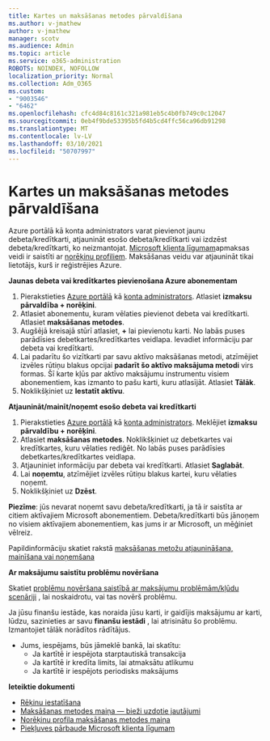 ```yaml
---
title: Kartes un maksāšanas metodes pārvaldīšana
ms.author: v-jmathew
author: v-jmathew
manager: scotv
ms.audience: Admin
ms.topic: article
ms.service: o365-administration
ROBOTS: NOINDEX, NOFOLLOW
localization_priority: Normal
ms.collection: Adm_O365
ms.custom:
- "9003546"
- "6462"
ms.openlocfilehash: cfc4d84c8161c321a981eb5c4b0fb749c0c12047
ms.sourcegitcommit: 0eb4f9bde53395b5fd4b5cd4ffc56ca96db91298
ms.translationtype: MT
ms.contentlocale: lv-LV
ms.lasthandoff: 03/10/2021
ms.locfileid: "50707997"
---
```

# <a name="manage-card-and-payment-method"></a>Kartes un maksāšanas metodes pārvaldīšana

Azure portālā kā konta administrators varat pievienot jaunu debeta/kredītkarti, atjaunināt esošo debeta/kredītkarti vai izdzēst debeta/kredītkarti, ko neizmantojat. [Microsoft klienta līgumam](https://docs.microsoft.com/azure/billing/billing-how-to-change-credit-card?WT.mc_id=Portal-Microsoft_Azure_Support#check-access-to-a-microsoft-customer-agreement)apmaksas veidi ir saistīti ar [norēķinu profiliem](https://docs.microsoft.com/azure/billing/billing-how-to-change-credit-card?WT.mc_id=Portal-Microsoft_Azure_Support#change-payment-method-for-a-billing-profile). Maksāšanas veidu var atjaunināt tikai lietotājs, kurš ir reģistrējies Azure.

**Jaunas debeta vai kredītkartes pievienošana Azure abonementam**

1. Pierakstieties [Azure portālā](https://ms.portal.azure.com/) kā [konta administrators](https://docs.microsoft.com/azure/cost-management-billing/manage/billing-subscription-transfer?WT.mc_id=Portal-Microsoft_Azure_Support#whoisaa). Atlasiet **izmaksu pārvaldība + norēķini**.
2. Atlasiet abonementu, kuram vēlaties pievienot debeta vai kredītkarti. Atlasiet **maksāšanas metodes**.
3. Augšējā kreisajā stūrī atlasiet, **+** lai pievienotu karti. No labās puses parādīsies debetkartes/kredītkartes veidlapa. Ievadiet informāciju par debeta vai kredītkarti.
4. Lai padarītu šo vizītkarti par savu aktīvo maksāšanas metodi, atzīmējiet izvēles rūtiņu blakus opcijai **padarīt šo aktīvo maksājuma metodi** virs formas. Šī karte kļūs par aktīvo maksājumu instrumentu visiem abonementiem, kas izmanto to pašu karti, kuru atlasījāt. Atlasiet **Tālāk**.
5. Noklikšķiniet uz **Iestatīt aktīvu**. 
 
**Atjaunināt/mainīt/noņemt esošo debeta vai kredītkarti**

1.  Pierakstieties [Azure portālā](https://portal.azure.com/) kā [konta administrators](https://docs.microsoft.com/azure/billing/billing-subscription-transfer?WT.mc_id=Portal-Microsoft_Azure_Support#whoisaa). Meklējiet **izmaksu pārvaldību + norēķini**.
2.  Atlasiet **maksāšanas metodes**. Noklikšķiniet uz debetkartes vai kredītkartes, kuru vēlaties rediģēt. No labās puses parādīsies debetkartes/kredītkartes veidlapa.
3.  Atjauniniet informāciju par debeta vai kredītkarti. Atlasiet **Saglabāt**.
4.  Lai **noņemtu**, atzīmējiet izvēles rūtiņu blakus kartei, kuru vēlaties noņemt.
5.  Noklikšķiniet uz **Dzēst**.

**Piezīme**: jūs nevarat noņemt savu debeta/kredītkarti, ja tā ir saistīta ar citiem aktīvajiem Microsoft abonementiem. Debeta/kredītkarti būs jānoņem no visiem aktīvajiem abonementiem, kas jums ir ar Microsoft, un mēģiniet vēlreiz.

Papildinformāciju skatiet rakstā [maksāšanas metožu atjaunināšana, mainīšana vai noņemšana](https://docs.microsoft.com/azure/billing/billing-how-to-change-credit-card?WT.mc_id=Portal-Microsoft_Azure_Support)

**Ar maksājumu saistītu problēmu novēršana**

Skatiet [problēmu novēršana saistībā ar maksājumu problēmām/kļūdu scenāriji](https://docs.microsoft.com/azure/cost-management-billing/manage/billing-troubleshoot-azure-payment-issues) , lai noskaidrotu, vai tas novērš problēmu.

Ja jūsu finanšu iestāde, kas noraida jūsu karti, ir gaidījis maksājumu ar karti, lūdzu, sazinieties ar savu **finanšu iestādi** , lai atrisinātu šo problēmu. Izmantojiet tālāk norādītos rādītājus.

- Jums, iespējams, būs jāmeklē bankā, lai skatītu: 
    - Ja kartītē ir iespējota starptautiskā transakcija
    - Ja kartītē ir kredīta limits, lai atmaksātu atlikumu
    - Ja kartītē ir iespējots periodisks maksājums

**Ieteiktie dokumenti**

- [Rēķinu iestatīšana](https://docs.microsoft.com/azure/cost-management-billing/manage/pay-by-invoice)
- [Maksāšanas metodes maiņa — bieži uzdotie jautājumi](https://docs.microsoft.com/azure/cost-management-billing/manage/change-credit-card?WT.mc_id=Portal-Microsoft_Azure_Support#frequently-asked-questions)
- [Norēķinu profila maksāšanas metodes maiņa](https://docs.microsoft.com/azure/cost-management-billing/manage/change-credit-card?WT.mc_id=Portal-Microsoft_Azure_Support#change-payment-method-for-a-billing-profile)
- [Piekļuves pārbaude Microsoft klienta līgumam](https://docs.microsoft.com/azure/cost-management-billing/manage/change-credit-card?WT.mc_id=Portal-Microsoft_Azure_Support#check-access-to-a-microsoft-customer-agreement)
